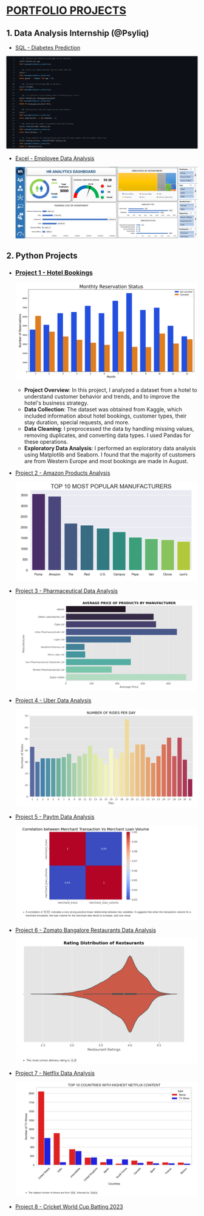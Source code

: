 # [PORTFOLIO PROJECTS](https://github.com/Nade-coder/Nadeem-s_Data_Analyst_portfolio/tree/main)

## 1. **Data Analysis Internship (@Psyliq)**
  - [SQL - Diabetes Prediction](https://github.com/Nade-coder/Nadeem-s_Data_Analyst_portfolio/tree/main/Data%20Analyst%20-%20Internship%20(Psyliq)/SQL%20-%20Diabetes%20Prediction)
    
  ![](https://github.com/Nade-coder/Nadeem-s_Data_Analyst_Portfolio/blob/main/Data%20Analyst%20-%20Internship%20(Psyliq)/SQL%20-%20Diabetes%20Prediction/sql.png?raw=true) 
    
  - [Excel - Employee Data Analysis](https://github.com/Nade-coder/Nadeem-s_Data_Analyst_portfolio/tree/main/Data%20Analyst%20-%20Internship%20(Psyliq)/Excel%20-%20Employee%20Data%20Analysis)
    
    ![](https://github.com/Nade-coder/Nadeem-s_Data_Analyst_Portfolio/blob/main/Data%20Analyst%20-%20Internship%20(Psyliq)/Excel%20-%20Employee%20Data%20Analysis/HR%20analytics%20dashboard.png?raw=true)

## 2. **Python Projects**
  - ### [Project 1 - Hotel Bookings](https://github.com/Nade-coder/Nadeem-s_Data_Analyst_portfolio/blob/main/Python%20Projects/Project%201%20-%20Hotel%20Bookings/Hotel%20Bookings.ipynb)
    
      ![](https://github.com/Nade-coder/Nadeem-s_Data_Analyst_Portfolio/blob/main/Python%20Projects/Project%201%20-%20Hotel%20Bookings/monthly%20reservation%20status.png?raw=true)
      - **Project Overview**:
        In this project, I analyzed a dataset from a hotel to understand customer behavior and trends, and to improve the hotel's business strategy.
      -  **Data Collection**:
        The dataset was obtained from Kaggle, which included information about hotel bookings, customer types, their stay duration, special requests, and more.
      - **Data Cleaning**:
        I preprocessed the data by handling missing values, removing duplicates, and converting data types. I used Pandas for these operations.
      - **Exploratory Data Analysis**:
        I performed an exploratory data analysis using Matplotlib and Seaborn. I found that the majority of customers are from Western Europe and most bookings are 
        made in August.

  - [Project 2 - Amazon Products Analysis](https://github.com/Nade-coder/Nadeem-s_Data_Analyst_portfolio/blob/main/Python%20Projects/Project%202%20-%20Amazon%20Products%20Analysis/Amazon%20Products%20Analysis.ipynb)

    ![](https://github.com/Nade-coder/Nadeem-s_Data_Analyst_Portfolio/blob/main/Python%20Projects/Project%202%20-%20Amazon%20Products%20Analysis/top%20manufacturers.png?raw=true)
    
  - [Project 3 - Pharmaceutical Data Analysis](https://github.com/Nade-coder/Nadeem-s_Data_Analyst_portfolio/blob/main/Python%20Projects/Project%203%20-%20Pharmaceutical%20Data%20Analysis/Pharmaceutical%20Data%20Analysis.ipynb)

    ![](https://github.com/Nade-coder/Nadeem-s_Data_Analyst_Portfolio/blob/main/Python%20Projects/Project%203%20-%20Pharmaceutical%20Data%20Analysis/avg%20price%20manufacturers.png?raw=true)
    
  - [Project 4 - Uber Data Analysis](https://github.com/Nade-coder/Nadeem-s_Data_Analyst_portfolio/blob/main/Python%20Projects/Project%204%20-%20Uber%20Data%20Analysis/Uber%20Data%20Analysis.ipynb)

    ![](https://github.com/Nade-coder/Nadeem-s_Data_Analyst_Portfolio/blob/main/Python%20Projects/Project%204%20-%20Uber%20Data%20Analysis/rides%20per%20day.png?raw=true)
    
  - [Project 5 - Paytm Data Analysis](https://github.com/Nade-coder/Nadeem-s_Data_Analyst_portfolio/blob/main/Python%20Projects/Project%205%20-%20Paytm%20Data%20Analysis/Paytm%20Data%20Analysis.ipynb)

    ![](https://github.com/Nade-coder/Nadeem-s_Data_Analyst_Portfolio/blob/main/Python%20Projects/Project%205%20-%20Paytm%20Data%20Analysis/transaction%20vs%20loan.png?raw=true)
    
  - [Project 6 - Zomato Bangalore Restaurants Data Analysis](https://github.com/Nade-coder/Nadeem-s_Data_Analyst_portfolio/blob/main/Python%20Projects/Project%206%20-%20Zomato%20Bangalore%20Restaurants%20Data%20Analysis/Zomato%20Data%20Analysis.ipynb)

    ![](https://github.com/Nade-coder/Nadeem-s_Data_Analyst_Portfolio/blob/main/Python%20Projects/Project%206%20-%20Zomato%20Bangalore%20Restaurants%20Data%20Analysis/delivery%20rating.png?raw=true)
    
  - [Project 7 - Netflix Data Analysis](https://github.com/Nade-coder/Nadeem-s_Data_Analyst_portfolio/blob/main/Python%20Projects/Project%207%20-%20Netflix%20Dataset%20Analysis/Netflix%20Dataset%20Analysis.ipynb)

    ![](https://github.com/Nade-coder/Nadeem-s_Data_Analyst_Portfolio/blob/main/Python%20Projects/Project%207%20-%20Netflix%20Dataset%20Analysis/Netflix%20top%20countries.png?raw=true)
  - [Project 8 - Cricket World Cup Batting 2023](https://github.com/Nade-coder/Nadeem-s_Data_Analyst_portfolio/blob/main/Python%20Projects/Project%208%20-%20Cricket%20WC%20Batting%202023/Cricket%20WC%20Batting%202023.ipynb)
